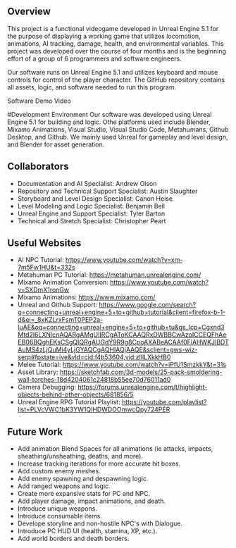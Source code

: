 ## Overview
This project is a functional videogame developed in Unreal Engine 5.1 for the purpose of displaying a working game that utilizes locomotion, animations, AI tracking, damage, health, and environmental variables. This project was developed over the course of four months and is the beginning effort of a group of 6 programmers and software engineers.

Our software runs on Unreal Engine 5.1 and utilizes keyboard and mouse controls for control of the player character. The GitHub repository contains all assets, logic, and software needed to run this program.

Software Demo Video

#Development Environment
Our software was developed using Unreal Engine 5.1 for building and logic. Othe platforms used include Blender, Mixamo Animations, Visual Studio, Visual Studio Code, Metahumans, Github Desktop, and Github. We mainly used Unreal for gameplay and level design, and Blender for asset generation.

## Collaborators
- Documentation and AI Specialist: Andrew Olson
- Repository and Technical Support Specialist: Austin Slaughter
- Storyboard and Level Design Specialist: Canon Heise
- Level Modeling and Logic Specialist: Benjamin Bell
- Unreal Engine and Support Specialist: Tyler Barton
- Technical and Stretch Specialist: Christopher Peart

## Useful Websites

- AI NPC Tutorial: https://www.youtube.com/watch?v=xm-7m5Fw1HU&t=332s
- Metahuman PC Tutorial: https://metahuman.unrealengine.com/
- Mixamo Animation Conversion: https://www.youtube.com/watch?v=SXDmX1ronGw
- Mixamo Animations: https://www.mixamo.com/
- Unreal and Github Support: https://www.google.com/search?q=connecting+unreal+engine+5+to+github+tutorial&client=firefox-b-1-d&ei=_8xKZLrxFsmT0PEP2a-luAE&oq=connecting+unreal+engine+5+to+github+tu&gs_lcp=Cgxnd3Mtd2l6LXNlcnAQARgAMgUIIRCgAToKCAAQRxDWBBCwAzoICCEQFhAeEB06BQghEKsCSgQIQRgAUGdY9R9g8CpoAXABeACAAf0FiAHWKJIBDTAuMS4zLjQuMi4yLjGYAQCgAQHIAQjAAQE&sclient=gws-wiz-serp#fpstate=ive&vld=cid:f4b53604,vid:zIllLXkkHB0
- Melee Tutorial: https://www.youtube.com/watch?v=iPfU1SmzkkY&t=31s
- Asset Library: https://sketchfab.com/3d-models/25-pack-smoldering-wall-torches-18d4204061c24818b55ee70d76011ad0
- Camera Debugging: https://forums.unrealengine.com/t/highlight-objects-behind-other-objects/681856/5
- Unreal Engine RPG Tutorial Playlist: https://youtube.com/playlist?list=PLVcVWC1bK3YW1QIHDWDOOmwcQpy724PER

## Future Work
- Add animation Blend Spaces for all animations (ie attacks, impacts, sheathing/unsheathing, deaths, and more).
- Increase tracking iterations for more accurate hit boxes.
- Add custom enemy meshes.
- Add enemy spawning and despawning logic.
- Add ranged weapons and logic.
- Create more expansive stats for PC and NPC.
- Add player damage, impact animations, and death.
- Introduce unique weapons.
- Introduce consumable items.
- Develope storyline and non-hostile NPC's with Dialogue.
- Introduce PC HUD UI (health, stamina, XP, etc.).
- Add world borders and death borders.
